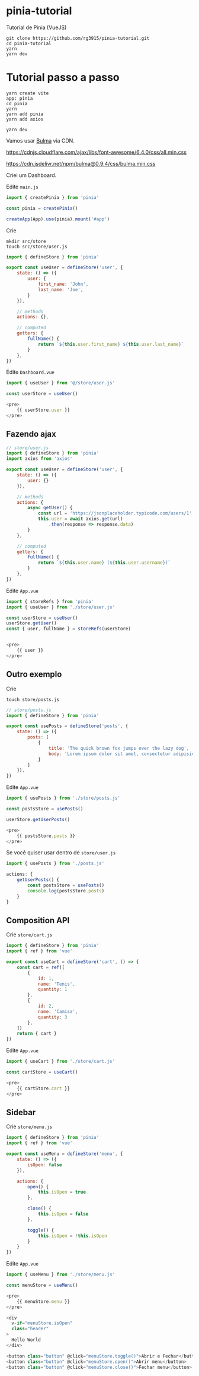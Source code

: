 # pinia-tutorial

Tutorial de Pinia (VueJS)

```
git clone https://github.com/rg3915/pinia-tutorial.git
cd pinia-tutorial
yarn
yarn dev
```

# Tutorial passo a passo

```
yarn create vite
app: pinia
cd pinia
yarn
yarn add pinia
yarn add axios

yarn dev
```


Vamos usar [Bulma](https://bulma.io/documentation/overview/start/) via CDN.

https://cdnjs.cloudflare.com/ajax/libs/font-awesome/6.4.0/css/all.min.css

https://cdn.jsdelivr.net/npm/bulma@0.9.4/css/bulma.min.css


Criei um Dashboard.



Edite `main.js`

```js
import { createPinia } from 'pinia'

const pinia = createPinia()

createApp(App).use(pinia).mount('#app')
```


Crie

```
mkdir src/store
touch src/store/user.js
```

```js
import { defineStore } from 'pinia'

export const useUser = defineStore('user', {
    state: () => ({
        user: {
            first_name: 'John',
            last_name: 'Joe',
        }
    }),

    // methods
    actions: {},

    // computed
    getters: {
        fullName() {
            return `${this.user.first_name} ${this.user.last_name}`
        }
    },
})
```


Edite `Dashboard.vue`

```js
import { useUser } from '@/store/user.js'

const userStore = useUser()

<pre>
    {{ userStore.user }}
</pre>
```

## Fazendo ajax

```js
// store/user.js
import { defineStore } from 'pinia'
import axios from 'axios'

export const useUser = defineStore('user', {
    state: () => ({
        user: {}
    }),

    // methods
    actions: {
        async getUser() {
            const url = 'https://jsonplaceholder.typicode.com/users/1'
            this.user = await axios.get(url)
                .then(response => response.data)
        }
    },

    // computed
    getters: {
        fullName() {
            return `${this.user.name} (${this.user.username})`
        }
    },
})
```

Edite `App.vue`

```js
import { storeRefs } from 'pinia'
import { useUser } from './store/user.js'

const userStore = useUser()
userStore.getUser()
const { user, fullName } = storeRefs(userStore)


<pre>
    {{ user }}
</pre>
```

## Outro exemplo

Crie

```
touch store/posts.js
```

```js
// store/posts.js
import { defineStore } from 'pinia'

export const usePosts = defineStore('posts', {
    state: () => ({
        posts: [
            {
                title: 'The quick brown fox jumps over the lazy dog',
                body: 'Lorem ipsum dolor sit amet, consectetur adipisicing elit, sed do eiusmod tempor incididunt ut labore et dolore magna aliqua.'
            }
        ]
    }),
})
```

Edite `App.vue`

```js
import { usePosts } from './store/posts.js'

const postsStore = usePosts()

userStore.getUserPosts()

<pre>
    {{ postsStore.posts }}
</pre>
```

Se você quiser usar dentro de `store/user.js`

```js
import { usePosts } from './posts.js'

actions: {
    getUserPosts() {
        const postsStore = usePosts()
        console.log(postsStore.posts)
    }
}
```

## Composition API

Crie `store/cart.js`

```js
import { defineStore } from 'pinia'
import { ref } from 'vue'

export const useCart = defineStore('cart', () => {
    const cart = ref([
        {
            id: 1,
            name: 'Tenis',
            quantity: 1
        },
        {
            id: 2,
            name: 'Camisa',
            quantity: 3
        },
    ])
    return { cart }
})
```

Edite `App.vue`

```js
import { useCart } from './store/cart.js'

const cartStore = useCart()

<pre>
    {{ cartStore.cart }}
</pre>
```

## Sidebar

Crie `store/menu.js`

```js
import { defineStore } from 'pinia'
import { ref } from 'vue'

export const useMenu = defineStore('menu', {
    state: () => ({
        isOpen: false
    }),

    actions: {
        open() {
            this.isOpen = true
        },

        close() {
            this.isOpen = false
        },

        toggle() {
            this.isOpen = !this.isOpen
        }
    }
})
```

Edite `App.vue`

```js
import { useMenu } from './store/menu.js'

const menuStore = useMenu()

<pre>
    {{ menuStore.menu }}
</pre>

<div
  v-if="menuStore.isOpen"
  class="header"
>
  Hello World
</div>

<button class="button" @click="menuStore.toggle()">Abrir e Fechar</button>
<button class="button" @click="menuStore.open()">Abrir menu</button>
<button class="button" @click="menuStore.close()">Fechar menu</button>
```

